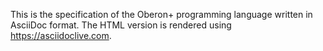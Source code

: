 This is the specification of the Oberon+ programming language
written in AsciiDoc format.
The HTML version is rendered using https://asciidoclive.com.
